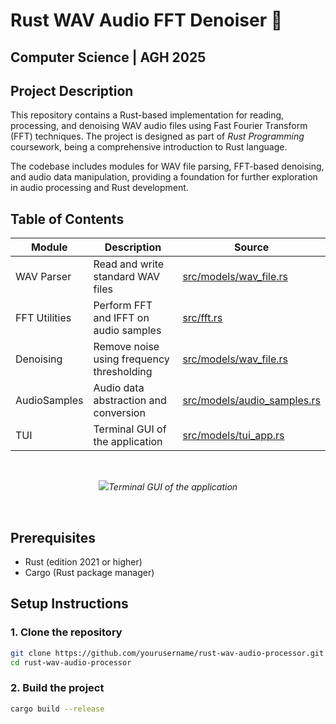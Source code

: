# Rust WAV Audio FFT Denoiser 🎵
## Computer Science | AGH 2025

## Project Description

This repository contains a Rust-based implementation for reading, processing, and denoising WAV audio files using Fast Fourier Transform (FFT) techniques. The project is designed as part of *Rust Programming* coursework, being a comprehensive introduction to Rust language.

The codebase includes modules for WAV file parsing, FFT-based denoising, and audio data manipulation, providing a foundation for further exploration in audio processing and Rust development.

## Table of Contents

| Module         | Description                                 | Source                                  |
|----------------|---------------------------------------------|-----------------------------------------|
| WAV Parser     | Read and write standard WAV files           | [src/models/wav_file.rs](src/models/wav_file.rs) |
| FFT Utilities  | Perform FFT and IFFT on audio samples       | [src/fft.rs](src/fft.rs)                |
| Denoising      | Remove noise using frequency thresholding   | [src/models/wav_file.rs](src/models/wav_file.rs) |
| AudioSamples   | Audio data abstraction and conversion       | [src/models/audio_samples.rs](src/models/audio_samples.rs) |
| TUI            | Terminal GUI of the application             | [src/models/tui_app.rs](src/models/tui_app.rs) |

<br/>
<p align="center">
  <img src="/>
  <p align="center"><i>Terminal GUI of the application</i></p>
</p>
<br/>

## Prerequisites

- Rust (edition 2021 or higher)
- Cargo (Rust package manager)

## Setup Instructions

### 1. Clone the repository
```bash
git clone https://github.com/yourusername/rust-wav-audio-processor.git
cd rust-wav-audio-processor
```

### 2. Build the project
```bash
cargo build --release
```